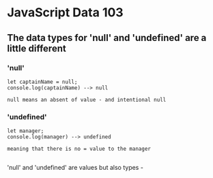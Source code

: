 # JavaScript Data 103
## The data types for 'null' and 'undefined' are a little different

### 'null'

```
let captainName = null;
console.log(captainName) --> null 

null means an absent of value - and intentional null 

```

### 'undefined' 

```
let manager; 
console.log(manager) --> undefined 

meaning that there is no = value to the manager


```

'null' and 'undefined' are values but also types - 